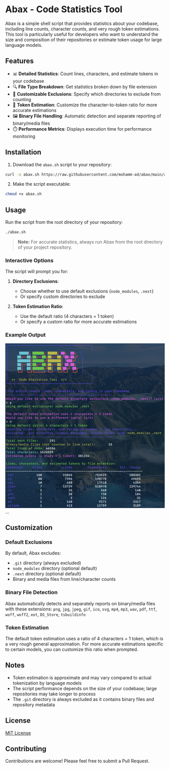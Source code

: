 # Abax - Code Statistics Tool

Abax is a simple shell script that provides statistics about your codebase, including line counts, character counts, and very rough token estimations. This tool is particularly useful for developers who want to understand the size and composition of their repositories or estimate token usage for large language models.

## Features

- 📊 **Detailed Statistics**: Count lines, characters, and estimate tokens in your codebase
- 🔍 **File Type Breakdown**: Get statistics broken down by file extension
- 🚫 **Customizable Exclusions**: Specify which directories to exclude from counting
- 📏 **Token Estimation**: Customize the character-to-token ratio for more accurate estimations
- 🖼️ **Binary File Handling**: Automatic detection and separate reporting of binary/media files
- ⏱️ **Performance Metrics**: Displays execution time for performance monitoring

## Installation

1. Download the `abax.sh` script to your repository:

```bash
curl -o abax.sh https://raw.githubusercontent.com/mohamm-ad/abax/main/abax.sh
```

2. Make the script executable:

```bash
chmod +x abax.sh
```

## Usage

Run the script from the root directory of your repository:

```bash
./abax.sh
```

> **Note:** For accurate statistics, always run Abax from the root directory of your project repository.

### Interactive Options

The script will prompt you for:

1. **Directory Exclusions**: 
   - Choose whether to use default exclusions (`node_modules`, `.next`)
   - Or specify custom directories to exclude

2. **Token Estimation Ratio**: 
   - Use the default ratio (4 characters = 1 token)
   - Or specify a custom ratio for more accurate estimations

### Example Output

![Abax Script Output Example](./assets/abax_example.png)
...


## Customization

### Default Exclusions

By default, Abax excludes:
- `.git` directory (always excluded)
- `node_modules` directory (optional default)
- `.next` directory (optional default)
- Binary and media files from line/character counts

### Binary File Detection

Abax automatically detects and separately reports on binary/media files with these extensions:
`png`, `jpg`, `jpeg`, `gif`, `ico`, `svg`, `mp4`, `mp3`, `wav`, `pdf`, `ttf`, `woff`, `woff2`, `eot`, `DS_Store`, `tsbuildinfo`

### Token Estimation

The default token estimation uses a ratio of 4 characters = 1 token, which is a very rough general approximation. For more accurate estimations specific to certain models, you can customize this ratio when prompted.

## Notes

- Token estimation is approximate and may vary compared to actual tokenization by language models
- The script performance depends on the size of your codebase; large repositories may take longer to process
- The `.git` directory is always excluded as it contains binary files and repository metadata

## License

[MIT License](./LICENSE)

## Contributing

Contributions are welcome! Please feel free to submit a Pull Request. 